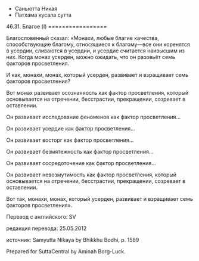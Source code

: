 









* Саньютта Никая
* Патхама кусала сутта


46\.31\. Благое \(I\)
\=\=\=\=\=\=\=\=\=\=\=\=\=\=\=\=\=



Благословенный сказал: «Монахи, любые благие качества, способствующие благому, относящиеся к благому—все они коренятся в усердии, сливаются в усердии, и усердие считается наивысшим из них\. Когда монах усерден, можно ожидать, что он разовьёт семь факторов просветления\.


И как, монахи, монах, который усерден, развивает и взращивает семь факторов просветления?


Вот монах развивает осознанность как фактор просветления, который основывается на отречении, бесстрастии, прекращении, созревает в оставлении\.


Он развивает исследование феноменов как фактор просветления…


Он развивает усердие как фактор просветления…


Он развивает восторг как фактор просветления…


Он развивает безмятежность как фактор просветления…


Он развивает сосредоточение как фактор просветления…


Он развивает невозмутимость как фактор просветления, который основывается на отречении, бесстрастии, прекращении, созревает в оставлении\.


Вот так, монахи, монах, который усерден, развивает и взращивает семь факторов просветления»\.



Перевод с английского: SV


редакция перевода: 25\.05\.2012


источник: Samyutta Nikaya by Bhikkhu Bodhi, p\. 1589


Prepared for SuttaCentral by Aminah Borg\-Luck\.







